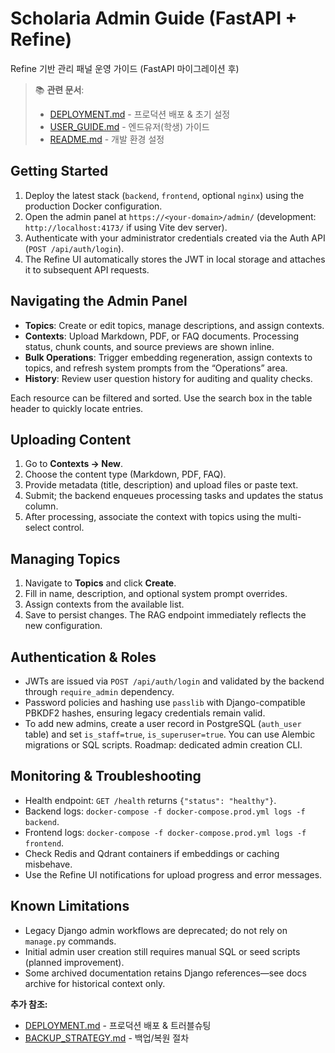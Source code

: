 # Scholaria Admin Guide (FastAPI + Refine)

Refine 기반 관리 패널 운영 가이드 (FastAPI 마이그레이션 후)

> 📚 **관련 문서**:
> - [DEPLOYMENT.md](DEPLOYMENT.md) - 프로덕션 배포 & 초기 설정
> - [USER_GUIDE.md](USER_GUIDE.md) - 엔드유저(학생) 가이드
> - [README.md](../README.md) - 개발 환경 설정

## Getting Started

1. Deploy the latest stack (`backend`, `frontend`, optional `nginx`) using the production Docker configuration.
2. Open the admin panel at `https://<your-domain>/admin/` (development: `http://localhost:4173/` if using Vite dev server).
3. Authenticate with your administrator credentials created via the Auth API (`POST /api/auth/login`).
4. The Refine UI automatically stores the JWT in local storage and attaches it to subsequent API requests.

## Navigating the Admin Panel

- **Topics**: Create or edit topics, manage descriptions, and assign contexts.
- **Contexts**: Upload Markdown, PDF, or FAQ documents. Processing status, chunk counts, and source previews are shown inline.
- **Bulk Operations**: Trigger embedding regeneration, assign contexts to topics, and refresh system prompts from the “Operations” area.
- **History**: Review user question history for auditing and quality checks.

Each resource can be filtered and sorted. Use the search box in the table header to quickly locate entries.

## Uploading Content

1. Go to **Contexts → New**.
2. Choose the content type (Markdown, PDF, FAQ).
3. Provide metadata (title, description) and upload files or paste text.
4. Submit; the backend enqueues processing tasks and updates the status column.
5. After processing, associate the context with topics using the multi-select control.

## Managing Topics

1. Navigate to **Topics** and click **Create**.
2. Fill in name, description, and optional system prompt overrides.
3. Assign contexts from the available list.
4. Save to persist changes. The RAG endpoint immediately reflects the new configuration.

## Authentication & Roles

- JWTs are issued via `POST /api/auth/login` and validated by the backend through `require_admin` dependency.
- Password policies and hashing use `passlib` with Django-compatible PBKDF2 hashes, ensuring legacy credentials remain valid.
- To add new admins, create a user record in PostgreSQL (`auth_user` table) and set `is_staff=true`, `is_superuser=true`. You can use Alembic migrations or SQL scripts. Roadmap: dedicated admin creation CLI.

## Monitoring & Troubleshooting

- Health endpoint: `GET /health` returns `{"status": "healthy"}`.
- Backend logs: `docker-compose -f docker-compose.prod.yml logs -f backend`.
- Frontend logs: `docker-compose -f docker-compose.prod.yml logs -f frontend`.
- Check Redis and Qdrant containers if embeddings or caching misbehave.
- Use the Refine UI notifications for upload progress and error messages.

## Known Limitations

- Legacy Django admin workflows are deprecated; do not rely on `manage.py` commands.
- Initial admin user creation still requires manual SQL or seed scripts (planned improvement).
- Some archived documentation retains Django references—see docs archive for historical context only.

**추가 참조:**
- [DEPLOYMENT.md](DEPLOYMENT.md) - 프로덕션 배포 & 트러블슈팅
- [BACKUP_STRATEGY.md](BACKUP_STRATEGY.md) - 백업/복원 절차
